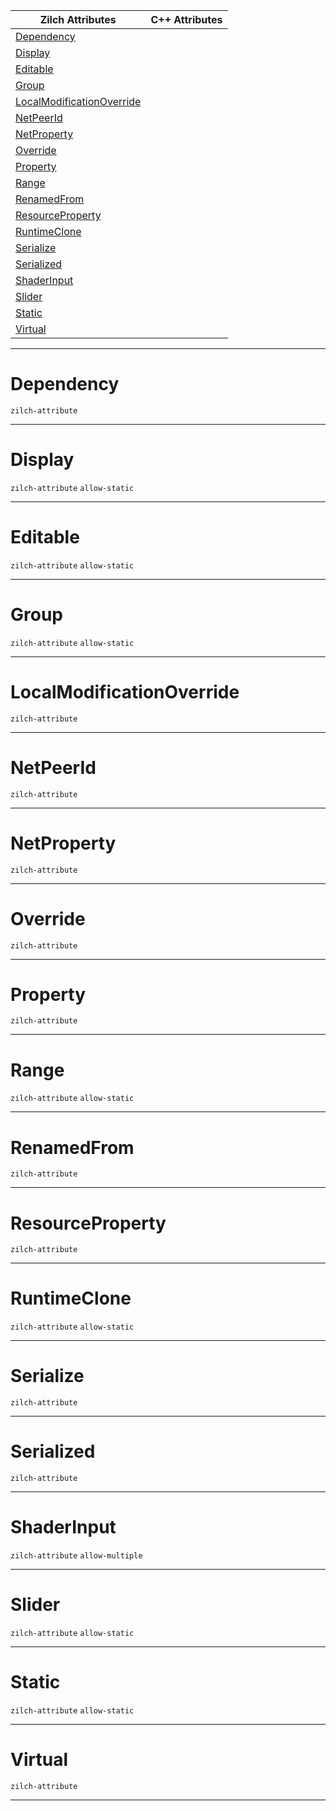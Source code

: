|Zilch Attributes|C++ Attributes|
|---|---|
|[ Dependency](https://github.com/zeroengineteam/ZeroDocs/blob/master/code_reference/attribute_reference/property_attribute_reference.markdown#dependency)| |
|[ Display](https://github.com/zeroengineteam/ZeroDocs/blob/master/code_reference/attribute_reference/property_attribute_reference.markdown#display)| |
|[ Editable](https://github.com/zeroengineteam/ZeroDocs/blob/master/code_reference/attribute_reference/property_attribute_reference.markdown#editable)| |
|[ Group](https://github.com/zeroengineteam/ZeroDocs/blob/master/code_reference/attribute_reference/property_attribute_reference.markdown#group)| |
|[ LocalModificationOverride](https://github.com/zeroengineteam/ZeroDocs/blob/master/code_reference/attribute_reference/property_attribute_reference.markdown#localmodificationoverrid)| |
|[ NetPeerId](https://github.com/zeroengineteam/ZeroDocs/blob/master/code_reference/attribute_reference/property_attribute_reference.markdown#netpeerid)| |
|[ NetProperty](https://github.com/zeroengineteam/ZeroDocs/blob/master/code_reference/attribute_reference/property_attribute_reference.markdown#netproperty)| |
|[ Override](https://github.com/zeroengineteam/ZeroDocs/blob/master/code_reference/attribute_reference/property_attribute_reference.markdown#override)| |
|[ Property](https://github.com/zeroengineteam/ZeroDocs/blob/master/code_reference/attribute_reference/property_attribute_reference.markdown#property)| |
|[ Range](https://github.com/zeroengineteam/ZeroDocs/blob/master/code_reference/attribute_reference/property_attribute_reference.markdown#range)| |
|[ RenamedFrom](https://github.com/zeroengineteam/ZeroDocs/blob/master/code_reference/attribute_reference/property_attribute_reference.markdown#renamedfrom)| |
|[ ResourceProperty](https://github.com/zeroengineteam/ZeroDocs/blob/master/code_reference/attribute_reference/property_attribute_reference.markdown#resourceproperty)| |
|[ RuntimeClone](https://github.com/zeroengineteam/ZeroDocs/blob/master/code_reference/attribute_reference/property_attribute_reference.markdown#runtimeclone)| |
|[ Serialize](https://github.com/zeroengineteam/ZeroDocs/blob/master/code_reference/attribute_reference/property_attribute_reference.markdown#serialize)| |
|[ Serialized](https://github.com/zeroengineteam/ZeroDocs/blob/master/code_reference/attribute_reference/property_attribute_reference.markdown#serialized)| |
|[ ShaderInput](https://github.com/zeroengineteam/ZeroDocs/blob/master/code_reference/attribute_reference/property_attribute_reference.markdown#shaderinput)| |
|[ Slider](https://github.com/zeroengineteam/ZeroDocs/blob/master/code_reference/attribute_reference/property_attribute_reference.markdown#slider)| |
|[ Static](https://github.com/zeroengineteam/ZeroDocs/blob/master/code_reference/attribute_reference/property_attribute_reference.markdown#static)| |
|[ Virtual](https://github.com/zeroengineteam/ZeroDocs/blob/master/code_reference/attribute_reference/property_attribute_reference.markdown#virtual)| |



---  
 #  Dependency

 `zilch-attribute`


---  
 #  Display

 `zilch-attribute` `allow-static`


---  
 #  Editable

 `zilch-attribute` `allow-static`


---  
 #  Group

 `zilch-attribute` `allow-static`


---  
 #  LocalModificationOverride

 `zilch-attribute`


---  
 #  NetPeerId

 `zilch-attribute`


---  
 #  NetProperty

 `zilch-attribute`


---  
 #  Override

 `zilch-attribute`


---  
 #  Property

 `zilch-attribute`


---  
 #  Range

 `zilch-attribute` `allow-static`


---  
 #  RenamedFrom

 `zilch-attribute`


---  
 #  ResourceProperty

 `zilch-attribute`


---  
 #  RuntimeClone

 `zilch-attribute` `allow-static`


---  
 #  Serialize

 `zilch-attribute`


---  
 #  Serialized

 `zilch-attribute`


---  
 #  ShaderInput

 `zilch-attribute` `allow-multiple`


---  
 #  Slider

 `zilch-attribute` `allow-static`


---  
 #  Static

 `zilch-attribute` `allow-static`


---  
 #  Virtual

 `zilch-attribute`


---  
 

 